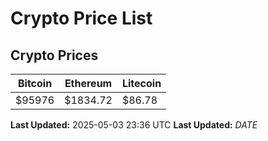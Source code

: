 # Crypto Price List

## Crypto Prices
| Bitcoin | Ethereum | Litecoin |
| ------- | -------- | -------- |
| $95976 | $1834.72 | $86.78 |
**Last Updated:** 2025-05-03 23:36 UTC
**Last Updated:** $DATE$
